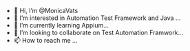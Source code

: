 - 👋 Hi, I’m @MonicaVats
- 👀 I’m interested in Automation Test Framework and Java ...
- 🌱 I’m currently learning Appium...
- 💞️ I’m looking to collaborate on Test Automation Framwork...
- 📫 How to reach me ...

<!---
MonicaVats/MonicaVats is a ✨ special ✨ repository because its `README.md` (this file) appears on your GitHub profile.
You can click the Preview link to take a look at your changes.
--->
